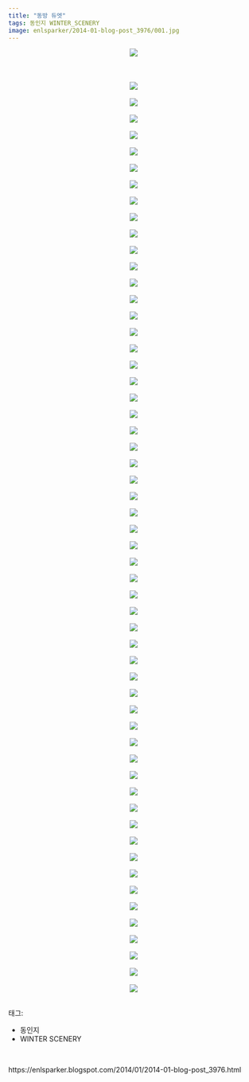```yaml
---
title: "동방 듀엣"
tags: 동인지 WINTER_SCENERY
image: enlsparker/2014-01-blog-post_3976/001.jpg
---
```

<div class="article">
<div class="post-body entry-content" id="post-body-1068436564384181131" itemprop="description articleBody">
<div class="separator" style="clear: both; text-align: center;">
<a href="//4.bp.blogspot.com/-t9tYCcnUaNc/UuOa_RBdS1I/AAAAAAAAGgM/jbA9fxV6fsA/s1600/1_jh881223_htj921210.jpg" imageanchor="1" style="margin-left: 1em; margin-right: 1em;"><img border="0" src="{{ site.nasurl }}/enlsparker/2014-01-blog-post_3976/1_jh881223_htj921210.jpg"/></a></div>
<br/>
<a name="more"></a><br/>
<br/>
<div class="separator" style="clear: both; text-align: center;">
<a href="//1.bp.blogspot.com/-lp_LerKStX4/UuOa9V1VDhI/AAAAAAAAGf8/zn89V1Uxu2Q/s1600/1_momk1007.jpg" imageanchor="1" style="margin-left: 1em; margin-right: 1em;"><img border="0" src="{{ site.nasurl }}/enlsparker/2014-01-blog-post_3976/1_momk1007.jpg"/></a></div>
<br/>
<div class="separator" style="clear: both; text-align: center;">
<a href="//3.bp.blogspot.com/-7nrkZtpHJCo/UuObNaxYArI/AAAAAAAAGhc/uKmj6JtZk44/s1600/2_momk1007.jpg" imageanchor="1" style="margin-left: 1em; margin-right: 1em;"><img border="0" src="{{ site.nasurl }}/enlsparker/2014-01-blog-post_3976/2_momk1007.jpg"/></a></div>
<br/>
<div class="separator" style="clear: both; text-align: center;">
<a href="//2.bp.blogspot.com/-8sD0i48lDzU/UuObd2Ip9zI/AAAAAAAAGi4/4kuDexT2qFY/s1600/3_momk1007.jpg" imageanchor="1" style="margin-left: 1em; margin-right: 1em;"><img border="0" src="{{ site.nasurl }}/enlsparker/2014-01-blog-post_3976/3_momk1007.jpg"/></a></div>
<br/>
<div class="separator" style="clear: both; text-align: center;">
<a href="//2.bp.blogspot.com/-HzyVyzyFsg4/UuObqUhNqlI/AAAAAAAAGkM/4Uqc_5_JefA/s1600/4_momk1007.jpg" imageanchor="1" style="margin-left: 1em; margin-right: 1em;"><img border="0" src="{{ site.nasurl }}/enlsparker/2014-01-blog-post_3976/4_momk1007.jpg"/></a></div>
<br/>
<div class="separator" style="clear: both; text-align: center;">
<a href="//3.bp.blogspot.com/-SeeJ4hDDq_g/UuOb09Mkt7I/AAAAAAAAGlM/aMcC7EdMDPQ/s1600/5_momk1007.jpg" imageanchor="1" style="margin-left: 1em; margin-right: 1em;"><img border="0" src="{{ site.nasurl }}/enlsparker/2014-01-blog-post_3976/5_momk1007.jpg"/></a></div>
<br/>
<div class="separator" style="clear: both; text-align: center;">
<a href="//1.bp.blogspot.com/-lRxhbhGeQXU/UuOb1tKAWUI/AAAAAAAAGlc/XXZX8SUR0bc/s1600/6_momk1007.jpg" imageanchor="1" style="margin-left: 1em; margin-right: 1em;"><img border="0" src="{{ site.nasurl }}/enlsparker/2014-01-blog-post_3976/6_momk1007.jpg"/></a></div>
<br/>
<div class="separator" style="clear: both; text-align: center;">
<a href="//2.bp.blogspot.com/-Zd0zmimOp5c/UuOb12QX_DI/AAAAAAAAGlQ/BbVFfBYfgdo/s1600/7_momk1007.jpg" imageanchor="1" style="margin-left: 1em; margin-right: 1em;"><img border="0" src="{{ site.nasurl }}/enlsparker/2014-01-blog-post_3976/7_momk1007.jpg"/></a></div>
<br/>
<div class="separator" style="clear: both; text-align: center;">
<a href="//1.bp.blogspot.com/-TXweRkB5oRE/UuOb3zemALI/AAAAAAAAGlk/-NUOwRO0nEY/s1600/8_momk1007.jpg" imageanchor="1" style="margin-left: 1em; margin-right: 1em;"><img border="0" src="{{ site.nasurl }}/enlsparker/2014-01-blog-post_3976/8_momk1007.jpg"/></a></div>
<br/>
<div class="separator" style="clear: both; text-align: center;">
<a href="//2.bp.blogspot.com/-cm7wpEQmcxY/UuOb4oP3UQI/AAAAAAAAGlo/pFUbTy2XZcw/s1600/9_momk1007.jpg" imageanchor="1" style="margin-left: 1em; margin-right: 1em;"><img border="0" src="{{ site.nasurl }}/enlsparker/2014-01-blog-post_3976/9_momk1007.jpg"/></a></div>
<br/>
<div class="separator" style="clear: both; text-align: center;">
<a href="//3.bp.blogspot.com/-bCHZpHiyIsw/UuOav-hWCOI/AAAAAAAAGes/3YlGfps6Czg/s1600/10_momk1007.jpg" imageanchor="1" style="margin-left: 1em; margin-right: 1em;"><img border="0" src="{{ site.nasurl }}/enlsparker/2014-01-blog-post_3976/10_momk1007.jpg"/></a></div>
<br/>
<div class="separator" style="clear: both; text-align: center;">
<a href="//3.bp.blogspot.com/-YM79Wuc9xfA/UuOawGNkg_I/AAAAAAAAGew/wyzRSSj1j2w/s1600/11_momk1007.jpg" imageanchor="1" style="margin-left: 1em; margin-right: 1em;"><img border="0" src="{{ site.nasurl }}/enlsparker/2014-01-blog-post_3976/11_momk1007.jpg"/></a></div>
<br/>
<div class="separator" style="clear: both; text-align: center;">
<a href="//3.bp.blogspot.com/-_c8hO6vrLpU/UuOawAGhrZI/AAAAAAAAGe0/S4jGUrpnq-I/s1600/12_momk1007.jpg" imageanchor="1" style="margin-left: 1em; margin-right: 1em;"><img border="0" src="{{ site.nasurl }}/enlsparker/2014-01-blog-post_3976/12_momk1007.jpg"/></a></div>
<br/>
<div class="separator" style="clear: both; text-align: center;">
<a href="//2.bp.blogspot.com/-QuT1GVKN9Nk/UuOa0J4B0mI/AAAAAAAAGfE/ZxyFH-Zv6A0/s1600/13_momk1007.jpg" imageanchor="1" style="margin-left: 1em; margin-right: 1em;"><img border="0" src="{{ site.nasurl }}/enlsparker/2014-01-blog-post_3976/13_momk1007.jpg"/></a></div>
<br/>
<div class="separator" style="clear: both; text-align: center;">
<a href="//1.bp.blogspot.com/-QCQEjETYlOM/UuOa0iktUHI/AAAAAAAAGfI/BI6IUQy_xSQ/s1600/14_momk1007.jpg" imageanchor="1" style="margin-left: 1em; margin-right: 1em;"><img border="0" src="{{ site.nasurl }}/enlsparker/2014-01-blog-post_3976/14_momk1007.jpg"/></a></div>
<br/>
<div class="separator" style="clear: both; text-align: center;">
<a href="//1.bp.blogspot.com/-VEoMwtN2FMw/UuOa030iKNI/AAAAAAAAGfQ/U9mvyA3FpHU/s1600/15_momk1007.jpg" imageanchor="1" style="margin-left: 1em; margin-right: 1em;"><img border="0" src="{{ site.nasurl }}/enlsparker/2014-01-blog-post_3976/15_momk1007.jpg"/></a></div>
<br/>
<div class="separator" style="clear: both; text-align: center;">
<a href="//3.bp.blogspot.com/-mPeu6XWpYTA/UuOa2pHE45I/AAAAAAAAGfc/qzWlqX44g04/s1600/16_momk1007.jpg" imageanchor="1" style="margin-left: 1em; margin-right: 1em;"><img border="0" src="{{ site.nasurl }}/enlsparker/2014-01-blog-post_3976/16_momk1007.jpg"/></a></div>
<br/>
<div class="separator" style="clear: both; text-align: center;">
<a href="//3.bp.blogspot.com/-_Q0NQac7Jb0/UuOa4KP0dSI/AAAAAAAAGfk/GQOtkoD9EYk/s1600/17_momk1007.jpg" imageanchor="1" style="margin-left: 1em; margin-right: 1em;"><img border="0" src="{{ site.nasurl }}/enlsparker/2014-01-blog-post_3976/17_momk1007.jpg"/></a></div>
<br/>
<div class="separator" style="clear: both; text-align: center;">
<a href="//1.bp.blogspot.com/-nvn2WfaQaRM/UuOa4eyAbrI/AAAAAAAAGfo/t6JKcG4bhcE/s1600/18_momk1007.jpg" imageanchor="1" style="margin-left: 1em; margin-right: 1em;"><img border="0" src="{{ site.nasurl }}/enlsparker/2014-01-blog-post_3976/18_momk1007.jpg"/></a></div>
<br/>
<div class="separator" style="clear: both; text-align: center;">
<a href="//4.bp.blogspot.com/-Wqfk-8rItMI/UuOa5htOyAI/AAAAAAAAGf0/0Wfd2dZ-pqY/s1600/19_momk1007.jpg" imageanchor="1" style="margin-left: 1em; margin-right: 1em;"><img border="0" src="{{ site.nasurl }}/enlsparker/2014-01-blog-post_3976/19_momk1007.jpg"/></a></div>
<br/>
<div class="separator" style="clear: both; text-align: center;">
<a href="//3.bp.blogspot.com/-w5GuQ0dUG-0/UuOa9yAgU2I/AAAAAAAAGgA/381PxhnrAlw/s1600/20_momk1007.jpg" imageanchor="1" style="margin-left: 1em; margin-right: 1em;"><img border="0" src="{{ site.nasurl }}/enlsparker/2014-01-blog-post_3976/20_momk1007.jpg"/></a></div>
<br/>
<div class="separator" style="clear: both; text-align: center;">
<a href="//4.bp.blogspot.com/-H60lHvyAiGw/UuObBYhpMCI/AAAAAAAAGgU/L7Q4X7l61lo/s1600/21_momk1007.jpg" imageanchor="1" style="margin-left: 1em; margin-right: 1em;"><img border="0" src="{{ site.nasurl }}/enlsparker/2014-01-blog-post_3976/21_momk1007.jpg"/></a></div>
<br/>
<div class="separator" style="clear: both; text-align: center;">
<a href="//1.bp.blogspot.com/-Y0t4QLHial0/UuObB_frDqI/AAAAAAAAGgY/YEgQbaq_SDo/s1600/22_momk1007.jpg" imageanchor="1" style="margin-left: 1em; margin-right: 1em;"><img border="0" src="{{ site.nasurl }}/enlsparker/2014-01-blog-post_3976/22_momk1007.jpg"/></a></div>
<br/>
<div class="separator" style="clear: both; text-align: center;">
<a href="//1.bp.blogspot.com/-uolw3n6IURI/UuObCT-c-3I/AAAAAAAAGgg/lNGMy16pAkI/s1600/23_momk1007.jpg" imageanchor="1" style="margin-left: 1em; margin-right: 1em;"><img border="0" src="{{ site.nasurl }}/enlsparker/2014-01-blog-post_3976/23_momk1007.jpg"/></a></div>
<br/>
<div class="separator" style="clear: both; text-align: center;">
<a href="//3.bp.blogspot.com/-Y9m1ak5lPs8/UuObFWmLblI/AAAAAAAAGgs/RecLYA_TJeM/s1600/24_momk1007.jpg" imageanchor="1" style="margin-left: 1em; margin-right: 1em;"><img border="0" src="{{ site.nasurl }}/enlsparker/2014-01-blog-post_3976/24_momk1007.jpg"/></a></div>
<br/>
<div class="separator" style="clear: both; text-align: center;">
<a href="//1.bp.blogspot.com/-n9RF5Crvu2g/UuObFywCs-I/AAAAAAAAGgw/LmKagYShMOs/s1600/25_momk1007.jpg" imageanchor="1" style="margin-left: 1em; margin-right: 1em;"><img border="0" src="{{ site.nasurl }}/enlsparker/2014-01-blog-post_3976/25_momk1007.jpg"/></a></div>
<br/>
<div class="separator" style="clear: both; text-align: center;">
<a href="//3.bp.blogspot.com/-kvYdLJLfxCk/UuObGt7nWEI/AAAAAAAAGg4/MBtcVsjDC4E/s1600/26_momk1007.jpg" imageanchor="1" style="margin-left: 1em; margin-right: 1em;"><img border="0" src="{{ site.nasurl }}/enlsparker/2014-01-blog-post_3976/26_momk1007.jpg"/></a></div>
<br/>
<div class="separator" style="clear: both; text-align: center;">
<a href="//3.bp.blogspot.com/-LI1gZT1a9ks/UuObJoI6UPI/AAAAAAAAGhE/EQV3miIfXGg/s1600/27_momk1007.jpg" imageanchor="1" style="margin-left: 1em; margin-right: 1em;"><img border="0" src="{{ site.nasurl }}/enlsparker/2014-01-blog-post_3976/27_momk1007.jpg"/></a></div>
<br/>
<div class="separator" style="clear: both; text-align: center;">
<a href="//3.bp.blogspot.com/-RmIss99lKaA/UuObKnDle9I/AAAAAAAAGhM/w05JFEju2Bw/s1600/28_momk1007.jpg" imageanchor="1" style="margin-left: 1em; margin-right: 1em;"><img border="0" src="{{ site.nasurl }}/enlsparker/2014-01-blog-post_3976/28_momk1007.jpg"/></a></div>
<br/>
<div class="separator" style="clear: both; text-align: center;">
<a href="//4.bp.blogspot.com/-Ln9Ce5BeIEk/UuObLdi7YYI/AAAAAAAAGhQ/6zTOOsdQGBI/s1600/29_momk1007.jpg" imageanchor="1" style="margin-left: 1em; margin-right: 1em;"><img border="0" src="{{ site.nasurl }}/enlsparker/2014-01-blog-post_3976/29_momk1007.jpg"/></a></div>
<br/>
<div class="separator" style="clear: both; text-align: center;">
<a href="//4.bp.blogspot.com/-z9zUJQ_xF4o/UuObOQ98kRI/AAAAAAAAGhk/0oqLnvHNaVc/s1600/30_momk1007.jpg" imageanchor="1" style="margin-left: 1em; margin-right: 1em;"><img border="0" src="{{ site.nasurl }}/enlsparker/2014-01-blog-post_3976/30_momk1007.jpg"/></a></div>
<br/>
<div class="separator" style="clear: both; text-align: center;">
<a href="//3.bp.blogspot.com/-ZnVs5Ht1CcI/UuObO7RlZdI/AAAAAAAAGho/PzSS1XxTzPc/s1600/31_momk1007.jpg" imageanchor="1" style="margin-left: 1em; margin-right: 1em;"><img border="0" src="{{ site.nasurl }}/enlsparker/2014-01-blog-post_3976/31_momk1007.jpg"/></a></div>
<br/>
<div class="separator" style="clear: both; text-align: center;">
<a href="//1.bp.blogspot.com/-JXivNm_tfWk/UuObP-Ls4eI/AAAAAAAAGh0/4xSpSIcQm6Q/s1600/32_momk1007.jpg" imageanchor="1" style="margin-left: 1em; margin-right: 1em;"><img border="0" src="{{ site.nasurl }}/enlsparker/2014-01-blog-post_3976/32_momk1007.jpg"/></a></div>
<br/>
<div class="separator" style="clear: both; text-align: center;">
<a href="//4.bp.blogspot.com/-Jxan8yUwwjo/UuObSSCM5LI/AAAAAAAAGh8/YxP-MlYdD3o/s1600/33_momk1007.jpg" imageanchor="1" style="margin-left: 1em; margin-right: 1em;"><img border="0" src="{{ site.nasurl }}/enlsparker/2014-01-blog-post_3976/33_momk1007.jpg"/></a></div>
<br/>
<div class="separator" style="clear: both; text-align: center;">
<a href="//4.bp.blogspot.com/-9pBv-5Ao7k0/UuObS9ZXFHI/AAAAAAAAGiA/j3OJxYYN8WQ/s1600/34_momk1007.jpg" imageanchor="1" style="margin-left: 1em; margin-right: 1em;"><img border="0" src="{{ site.nasurl }}/enlsparker/2014-01-blog-post_3976/34_momk1007.jpg"/></a></div>
<br/>
<div class="separator" style="clear: both; text-align: center;">
<a href="//4.bp.blogspot.com/-1WSef9whxSo/UuObU0cCzeI/AAAAAAAAGiM/9WryRVV4PMw/s1600/35_momk1007.jpg" imageanchor="1" style="margin-left: 1em; margin-right: 1em;"><img border="0" src="{{ site.nasurl }}/enlsparker/2014-01-blog-post_3976/35_momk1007.jpg"/></a></div>
<br/>
<div class="separator" style="clear: both; text-align: center;">
<a href="//4.bp.blogspot.com/-BUbXj3MmFz8/UuObX-F6QAI/AAAAAAAAGiU/9ZFbiChS02A/s1600/36_momk1007.jpg" imageanchor="1" style="margin-left: 1em; margin-right: 1em;"><img border="0" src="{{ site.nasurl }}/enlsparker/2014-01-blog-post_3976/36_momk1007.jpg"/></a></div>
<br/>
<div class="separator" style="clear: both; text-align: center;">
<a href="//1.bp.blogspot.com/-rtLYZdMmNs4/UuObYsiKQfI/AAAAAAAAGic/WglWhI4vQXQ/s1600/37_momk1007.jpg" imageanchor="1" style="margin-left: 1em; margin-right: 1em;"><img border="0" src="{{ site.nasurl }}/enlsparker/2014-01-blog-post_3976/37_momk1007.jpg"/></a></div>
<br/>
<div class="separator" style="clear: both; text-align: center;">
<a href="//2.bp.blogspot.com/-LBIZljVpBnA/UuObZPanmuI/AAAAAAAAGig/K8uRozy1Cfg/s1600/38_momk1007.jpg" imageanchor="1" style="margin-left: 1em; margin-right: 1em;"><img border="0" src="{{ site.nasurl }}/enlsparker/2014-01-blog-post_3976/38_momk1007.jpg"/></a></div>
<br/>
<div class="separator" style="clear: both; text-align: center;">
<a href="//3.bp.blogspot.com/-15m1stxYDiQ/UuObbJ7COnI/AAAAAAAAGis/xbs-a4Mh_pc/s1600/39_momk1007.jpg" imageanchor="1" style="margin-left: 1em; margin-right: 1em;"><img border="0" src="{{ site.nasurl }}/enlsparker/2014-01-blog-post_3976/39_momk1007.jpg"/></a></div>
<br/>
<div class="separator" style="clear: both; text-align: center;">
<a href="//1.bp.blogspot.com/-VDUwVE1-L44/UuObdjesoHI/AAAAAAAAGi0/H8IugOjp7HU/s1600/40_momk1007.jpg" imageanchor="1" style="margin-left: 1em; margin-right: 1em;"><img border="0" src="{{ site.nasurl }}/enlsparker/2014-01-blog-post_3976/40_momk1007.jpg"/></a></div>
<br/>
<div class="separator" style="clear: both; text-align: center;">
<a href="//4.bp.blogspot.com/-kl_hhWL9u4U/UuObfXr8rpI/AAAAAAAAGjE/_1XkiuMinWQ/s1600/41_momk1007.jpg" imageanchor="1" style="margin-left: 1em; margin-right: 1em;"><img border="0" src="{{ site.nasurl }}/enlsparker/2014-01-blog-post_3976/41_momk1007.jpg"/></a></div>
<br/>
<div class="separator" style="clear: both; text-align: center;">
<a href="//3.bp.blogspot.com/-qmUW8ydHxOI/UuObioRBhrI/AAAAAAAAGjM/yJrwmYFuNlw/s1600/42_momk1007.jpg" imageanchor="1" style="margin-left: 1em; margin-right: 1em;"><img border="0" src="{{ site.nasurl }}/enlsparker/2014-01-blog-post_3976/42_momk1007.jpg"/></a></div>
<br/>
<div class="separator" style="clear: both; text-align: center;">
<a href="//2.bp.blogspot.com/-SOirygbtNnk/UuObjLmp32I/AAAAAAAAGjQ/3r2_ZjWCuR8/s1600/43_momk1007.jpg" imageanchor="1" style="margin-left: 1em; margin-right: 1em;"><img border="0" src="{{ site.nasurl }}/enlsparker/2014-01-blog-post_3976/43_momk1007.jpg"/></a></div>
<br/>
<div class="separator" style="clear: both; text-align: center;">
<a href="//2.bp.blogspot.com/-KJuLK919jXA/UuObjtve6CI/AAAAAAAAGjY/Ynea6wjBnqU/s1600/44_momk1007.jpg" imageanchor="1" style="margin-left: 1em; margin-right: 1em;"><img border="0" src="{{ site.nasurl }}/enlsparker/2014-01-blog-post_3976/44_momk1007.jpg"/></a></div>
<br/>
<div class="separator" style="clear: both; text-align: center;">
<a href="//1.bp.blogspot.com/-XjdOij81Cg8/UuOblDEocAI/AAAAAAAAGjk/2VieluvqOTk/s1600/45_momk1007.jpg" imageanchor="1" style="margin-left: 1em; margin-right: 1em;"><img border="0" src="{{ site.nasurl }}/enlsparker/2014-01-blog-post_3976/45_momk1007.jpg"/></a></div>
<br/>
<div class="separator" style="clear: both; text-align: center;">
<a href="//4.bp.blogspot.com/-QZhUMpLoXRQ/UuObmC_dA0I/AAAAAAAAGjs/dQdhZXWalcg/s1600/46_momk1007.jpg" imageanchor="1" style="margin-left: 1em; margin-right: 1em;"><img border="0" src="{{ site.nasurl }}/enlsparker/2014-01-blog-post_3976/46_momk1007.jpg"/></a></div>
<br/>
<div class="separator" style="clear: both; text-align: center;">
<a href="//1.bp.blogspot.com/-k3ZGkyBV72Y/UuObnOpL3JI/AAAAAAAAGj0/l1_LWMcoTYY/s1600/47_momk1007.jpg" imageanchor="1" style="margin-left: 1em; margin-right: 1em;"><img border="0" src="{{ site.nasurl }}/enlsparker/2014-01-blog-post_3976/47_momk1007.jpg"/></a></div>
<br/>
<div class="separator" style="clear: both; text-align: center;">
<a href="//4.bp.blogspot.com/-ntV_O4U0xrA/UuOboU3DwWI/AAAAAAAAGj8/XDK6Wa6qKME/s1600/48_momk1007.jpg" imageanchor="1" style="margin-left: 1em; margin-right: 1em;"><img border="0" src="{{ site.nasurl }}/enlsparker/2014-01-blog-post_3976/48_momk1007.jpg"/></a></div>
<br/>
<div class="separator" style="clear: both; text-align: center;">
<a href="//2.bp.blogspot.com/-kl4CEr3wVNg/UuObpQHuhZI/AAAAAAAAGkE/EAturtoRFeE/s1600/49_momk1007.jpg" imageanchor="1" style="margin-left: 1em; margin-right: 1em;"><img border="0" src="{{ site.nasurl }}/enlsparker/2014-01-blog-post_3976/49_momk1007.jpg"/></a></div>
<br/>
<div class="separator" style="clear: both; text-align: center;">
<a href="//1.bp.blogspot.com/-oRinFpeP40Y/UuObrQvRxxI/AAAAAAAAGkU/QSu4F8lfJX8/s1600/50_momk1007.jpg" imageanchor="1" style="margin-left: 1em; margin-right: 1em;"><img border="0" src="{{ site.nasurl }}/enlsparker/2014-01-blog-post_3976/50_momk1007.jpg"/></a></div>
<br/>
<div class="separator" style="clear: both; text-align: center;">
<a href="//2.bp.blogspot.com/-RkX6QDXjgUA/UuObuEkLM_I/AAAAAAAAGkc/WjAv-N9o9lA/s1600/51_momk1007.jpg" imageanchor="1" style="margin-left: 1em; margin-right: 1em;"><img border="0" src="{{ site.nasurl }}/enlsparker/2014-01-blog-post_3976/51_momk1007.jpg"/></a></div>
<br/>
<div class="separator" style="clear: both; text-align: center;">
<a href="//3.bp.blogspot.com/-EsLC69WETJg/UuObuqm8fiI/AAAAAAAAGkg/gY14fdQwQ50/s1600/52_momk1007.jpg" imageanchor="1" style="margin-left: 1em; margin-right: 1em;"><img border="0" src="{{ site.nasurl }}/enlsparker/2014-01-blog-post_3976/52_momk1007.jpg"/></a></div>
<br/>
<div class="separator" style="clear: both; text-align: center;">
<a href="//2.bp.blogspot.com/-kD-lai4PdeA/UuObvQ6dZPI/AAAAAAAAGko/cpQUKh_6o6s/s1600/53_momk1007.jpg" imageanchor="1" style="margin-left: 1em; margin-right: 1em;"><img border="0" src="{{ site.nasurl }}/enlsparker/2014-01-blog-post_3976/53_momk1007.jpg"/></a></div>
<br/>
<div class="separator" style="clear: both; text-align: center;">
<a href="//3.bp.blogspot.com/-cRlzqb786UU/UuObxZSuSPI/AAAAAAAAGk0/OsoBCs50UK8/s1600/54_momk1007.jpg" imageanchor="1" style="margin-left: 1em; margin-right: 1em;"><img border="0" src="{{ site.nasurl }}/enlsparker/2014-01-blog-post_3976/54_momk1007.jpg"/></a></div>
<br/>
<div class="separator" style="clear: both; text-align: center;">
<a href="//2.bp.blogspot.com/-3uON5XhVoak/UuObyYImmiI/AAAAAAAAGk8/7wQLCbMweWA/s1600/55_momk1007.jpg" imageanchor="1" style="margin-left: 1em; margin-right: 1em;"><img border="0" src="{{ site.nasurl }}/enlsparker/2014-01-blog-post_3976/55_momk1007.jpg"/></a></div>
<br/>
<div class="separator" style="clear: both; text-align: center;">
<a href="//3.bp.blogspot.com/-KiEMglTEWNo/UuObzdDr9vI/AAAAAAAAGlA/gsxKdGsLVjE/s1600/56_momk1007.jpg" imageanchor="1" style="margin-left: 1em; margin-right: 1em;"><img border="0" src="{{ site.nasurl }}/enlsparker/2014-01-blog-post_3976/56_momk1007.jpg"/></a></div>
<br/>
<div style="clear: both;"></div>
</div></div><div class="tagTrail">
<p>태그: </p>
<ul>
<li>동인지</li>
<li>WINTER SCENERY</li>
</ul>
</div>
<br/>
<p id="refer">https://enlsparker.blogspot.com/2014/01/2014-01-blog-post_3976.html</p>
<br/>
